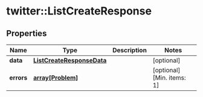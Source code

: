 # twitter::ListCreateResponse


## Properties
Name | Type | Description | Notes
------------ | ------------- | ------------- | -------------
**data** | [**ListCreateResponseData**](ListCreateResponse_data.md) |  | [optional] 
**errors** | [**array[Problem]**](Problem.md) |  | [optional] [Min. items: 1] 


